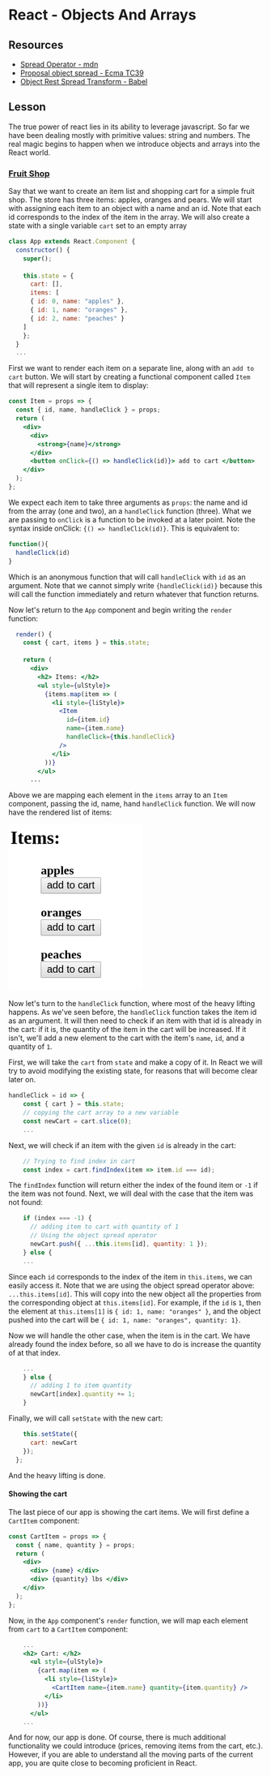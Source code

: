 # React - Objects And Arrays

## Resources

* [Spread Operator - mdn](https://developer.mozilla.org/en-US/docs/Web/JavaScript/Reference/Operators/Spread_operator)
* [Proposal object spread - Ecma TC39](https://github.com/tc39/proposal-object-rest-spread)
* [Object Rest Spread Transform - Babel](https://babeljs.io/docs/plugins/transform-object-rest-spread/)

## Lesson

The true power of react lies in its ability to leverage javascript. So far we have been dealing mostly with primitive values: string and numbers. The real magic begins to happen when we introduce objects and arrays into the React world.

### [Fruit Shop](https://codesandbox.io/s/jp7z2oolrw)

Say that we want to create an item list and shopping cart for a simple fruit shop. The store has three items: apples, oranges and pears. We will start with assigning each item to an object with a name and an id. Note that each id corresponds to the index of the item in the array. We will also create a state with a single variable `cart` set to an empty array

```js
class App extends React.Component {
  constructor() {
    super();
    
    this.state = {
      cart: [],
      items: [
      { id: 0, name: "apples" },
      { id: 1, name: "oranges" },
      { id: 2, name: "peaches" }
    ]
    };
  }
  ...
```

First we want to render each item on a separate line, along with an `add to cart` button. We will start by creating a functional component called `Item` that will represent a single item to display:

```jsx
const Item = props => {
  const { id, name, handleClick } = props;
  return (
    <div>
      <div>
        <strong>{name}</strong>
      </div>
      <button onClick={() => handleClick(id)}> add to cart </button>
    </div>
  );
};
```

We expect each item to take three arguments as `props`: the name and id from the array (one and two), an a `handleClick` function (three). What we are passing to `onClick` is a function to be invoked at a later point. Note the syntax inside onClick: `{() => handleClick(id)}`. This is equivalent to:

```js
function(){
  handleClick(id)
}
```

Which is an anonymous function that will call `handleClick` with `id` as an argument. Note that we cannot simply write `{handleClick(id)}` because this will call the function immediately and return whatever that function returns.

Now let's return to the `App` component and begin writing the `render` function:

```jsx
  render() {
    const { cart, items } = this.state;

    return (
      <div>
        <h2> Items: </h2>
        <ul style={ulStyle}>
          {items.map(item => (
            <li style={liStyle}>
              <Item
                id={item.id}
                name={item.name}
                handleClick={this.handleClick}
              />
            </li>
          ))}
        </ul>
      ...
```

Above we are mapping each element in the `items` array to an `Item` component, passing the id, name, hand `handleClick` function. We will now have the rendered list of items:

![item list](assets/item_list.png)

Now let's turn to the `handleClick` function, where most of the heavy lifting happens. As we've seen before, the `handleClick` function takes the item id as an argument. It will then need to check if an item with that id is already in the cart: if it is, the quantity of the item in the cart will be increased. If it isn't, we'll add a new element to the cart with the item's `name`, `id`, and a quantity of `1`.

First, we will take the `cart` from `state` and make a copy of it. In React we will try to avoid modifying the existing state, for reasons that will become clear later on.

```jsx
handleClick = id => {
    const { cart } = this.state;
    // copying the cart array to a new variable
    const newCart = cart.slice(0);
    ...
```

Next, we will check if an item with the given `id` is already in the cart:

```jsx
    // Trying to find index in cart
    const index = cart.findIndex(item => item.id === id);
```

The `findIndex` function will return either the index of the found item or `-1` if the item was not found. Next, we will deal with the case that the item was not found:

```jsx
    if (index === -1) {
      // adding item to cart with quantity of 1
      // Using the object spread operator
      newCart.push({ ...this.items[id], quantity: 1 });
    } else {
    ...
```

Since each `id` corresponds to the index of the item in `this.items`, we can easily access it. Note that we are using the object spread operator above: `...this.items[id]`. This will copy into the new object all the properties from the corresponding object at `this.items[id]`. For example, if the `id` is `1`, then the element at `this.items[1]` is   `{ id: 1, name: "oranges" }`, and the object pushed into the cart will be `{ id: 1, name: "oranges", quantity: 1}`.

Now we will handle the other case, when the item is in the cart. We have already found the index before, so all we have to do is increase the quantity of at that index.

```jsx
    ...
    } else {
      // adding 1 to item quantity
      newCart[index].quantity += 1;
    }
```

Finally, we will call `setState` with the new cart:

```jsx
    this.setState({
      cart: newCart
    });
  };
```

And the heavy lifting is done.

#### Showing the cart

The last piece of our app is showing the cart items. We will first define a `CartItem` component:

```jsx
const CartItem = props => {
  const { name, quantity } = props;
  return (
    <div>
      <div> {name} </div>
      <div> {quantity} lbs </div>
    </div>
  );
};
```

Now, in the `App` component's `render` function, we will map each element from `cart` to a `CartItem` component:

```jsx
    ...
    <h2> Cart: </h2>
      <ul style={ulStyle}>
        {cart.map(item => (
          <li style={liStyle}>
            <CartItem name={item.name} quantity={item.quantity} />
          </li>
        ))}
      </ul>
    ...
```

And for now, our app is done. Of course, there is much additional functionality we could introduce (prices, removing items from the cart, etc.). However, if you are able to understand all the moving parts of the current app, you are quite close to becoming proficient in React.
